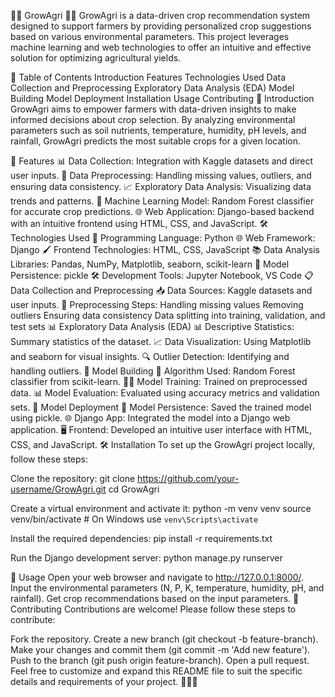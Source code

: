 🌱🚜 GrowAgri 🚜🌱
GrowAgri is a data-driven crop recommendation system designed to support farmers by providing personalized crop suggestions based on various environmental parameters. This project leverages machine learning and web technologies to offer an intuitive and effective solution for optimizing agricultural yields.

📑 Table of Contents
Introduction
Features
Technologies Used
Data Collection and Preprocessing
Exploratory Data Analysis (EDA)
Model Building
Model Deployment
Installation
Usage
Contributing
🌾 Introduction
GrowAgri aims to empower farmers with data-driven insights to make informed decisions about crop selection. By analyzing environmental parameters such as soil nutrients, temperature, humidity, pH levels, and rainfall, GrowAgri predicts the most suitable crops for a given location.

🚀 Features
📊 Data Collection: Integration with Kaggle datasets and direct user inputs.
🔧 Data Preprocessing: Handling missing values, outliers, and ensuring data consistency.
📈 Exploratory Data Analysis: Visualizing data trends and patterns.
🤖 Machine Learning Model: Random Forest classifier for accurate crop predictions.
🌐 Web Application: Django-based backend with an intuitive frontend using HTML, CSS, and JavaScript.
🛠️ Technologies Used
🐍 Programming Language: Python
🌐 Web Framework: Django
🖌️ Frontend Technologies: HTML, CSS, JavaScript
📚 Data Analysis Libraries: Pandas, NumPy, Matplotlib, seaborn, scikit-learn
💾 Model Persistence: pickle
🛠️ Development Tools: Jupyter Notebook, VS Code
📋 Data Collection and Preprocessing
📥 Data Sources: Kaggle datasets and user inputs.
🔧 Preprocessing Steps:
Handling missing values
Removing outliers
Ensuring data consistency
Data splitting into training, validation, and test sets
📊 Exploratory Data Analysis (EDA)
📊 Descriptive Statistics: Summary statistics of the dataset.
📈 Data Visualization: Using Matplotlib and seaborn for visual insights.
🔍 Outlier Detection: Identifying and handling outliers.
🧠 Model Building
🧩 Algorithm Used: Random Forest classifier from scikit-learn.
🏋️‍♂️ Model Training: Trained on preprocessed data.
📊 Model Evaluation: Evaluated using accuracy metrics and validation sets.
🚀 Model Deployment
💾 Model Persistence: Saved the trained model using pickle.
🌐 Django App: Integrated the model into a Django web application.
🖥️ Frontend: Developed an intuitive user interface with HTML, CSS, and JavaScript.
🛠️ Installation
To set up the GrowAgri project locally, follow these steps:

Clone the repository:
  git clone https://github.com/your-username/GrowAgri.git
  cd GrowAgri

Create a virtual environment and activate it:
  python -m venv venv
  source venv/bin/activate  # On Windows use `venv\Scripts\activate`

Install the required dependencies:
  pip install -r requirements.txt

Run the Django development server:
  python manage.py runserver

🚀 Usage
Open your web browser and navigate to http://127.0.0.1:8000/.
Input the environmental parameters (N, P, K, temperature, humidity, pH, and rainfall).
Get crop recommendations based on the input parameters.
🤝 Contributing
Contributions are welcome! Please follow these steps to contribute:

Fork the repository.
Create a new branch (git checkout -b feature-branch).
Make your changes and commit them (git commit -m 'Add new feature').
Push to the branch (git push origin feature-branch).
Open a pull request.
Feel free to customize and expand this README file to suit the specific details and requirements of your project. 🎉🌱🚀
